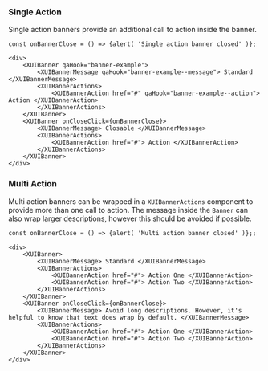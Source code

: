 ### Single Action

Single action banners provide an additional call to action inside the banner.
```
const onBannerClose = () => {alert( 'Single action banner closed' )};

<div>
	<XUIBanner qaHook="banner-example">
		<XUIBannerMessage qaHook="banner-example--message"> Standard </XUIBannerMessage>
		<XUIBannerActions>
			<XUIBannerAction href="#" qaHook="banner-example--action"> Action </XUIBannerAction>
		</XUIBannerActions>
	</XUIBanner>
	<XUIBanner onCloseClick={onBannerClose}>
		<XUIBannerMessage> Closable </XUIBannerMessage>
		<XUIBannerActions>
			<XUIBannerAction href="#"> Action </XUIBannerAction>
		</XUIBannerActions>
	</XUIBanner>
</div>
```
### Multi Action

Multi action banners can be wrapped in a `XUIBannerActions` component to provide more than one call to action. The message inside the `Banner` can also wrap larger descriptions, however this should be avoided if possible.
```
const onBannerClose = () => {alert( 'Multi action banner closed' )};;

<div>
	<XUIBanner>
		<XUIBannerMessage> Standard </XUIBannerMessage>
		<XUIBannerActions>
			<XUIBannerAction href="#"> Action One </XUIBannerAction>
			<XUIBannerAction href="#"> Action Two </XUIBannerAction>
		</XUIBannerActions>
	</XUIBanner>
	<XUIBanner onCloseClick={onBannerClose}>
		<XUIBannerMessage> Avoid long descriptions. However, it's helpful to know that text does wrap by default. </XUIBannerMessage>
		<XUIBannerActions>
			<XUIBannerAction href="#"> Action One </XUIBannerAction>
			<XUIBannerAction href="#"> Action Two </XUIBannerAction>
		</XUIBannerActions>
	</XUIBanner>
</div>
```
